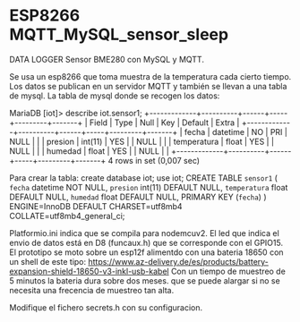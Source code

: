 # ESP8266 MQTT_MySQL_sensor_sleep
DATA LOGGER Sensor BME280 con MySQL y MQTT.

Se usa un esp8266 que toma muestra de la temperatura cada cierto tiempo. Los datos se publican en un servidor MQTT y también se llevan a una tabla de mysql.
La tabla de mysql donde se recogen los datos:

MariaDB [iot]> describe  iot.sensor1;
+-------------+----------+------+-----+---------+-------+
| Field       | Type     | Null | Key | Default | Extra |
+-------------+----------+------+-----+---------+-------+
| fecha       | datetime | NO   | PRI | NULL    |       |
| presion     | int(11)  | YES  |     | NULL    |       |
| temperatura | float    | YES  |     | NULL    |       |
| humedad     | float    | YES  |     | NULL    |       |
+-------------+----------+------+-----+---------+-------+
4 rows in set (0,007 sec)

Para crear la tabla:
create database iot;
use iot;
CREATE TABLE `sensor1` (
  `fecha` datetime NOT NULL,
  `presion` int(11) DEFAULT NULL,
  `temperatura` float DEFAULT NULL,
  `humedad` float DEFAULT NULL,
  PRIMARY KEY (`fecha`)
) ENGINE=InnoDB DEFAULT CHARSET=utf8mb4 COLLATE=utf8mb4_general_ci;

Platformio.ini indica que se compila para nodemcuv2. El led que indica el envio de datos está en D8 (funcaux.h) que se corresponde con el GPIO15.
El prototipo se moto sobre un esp12f alimentdo con una bateria 18650 con un shell de este tipo: https://www.az-delivery.de/es/products/battery-expansion-shield-18650-v3-inkl-usb-kabel Con un tiempo de muestreo de 5 minutos la bateria dura sobre dos meses. que se puede alargar si no se necesita una frecencia de muestreo tan alta.

Modifique el fichero secrets.h con su configuracion.
